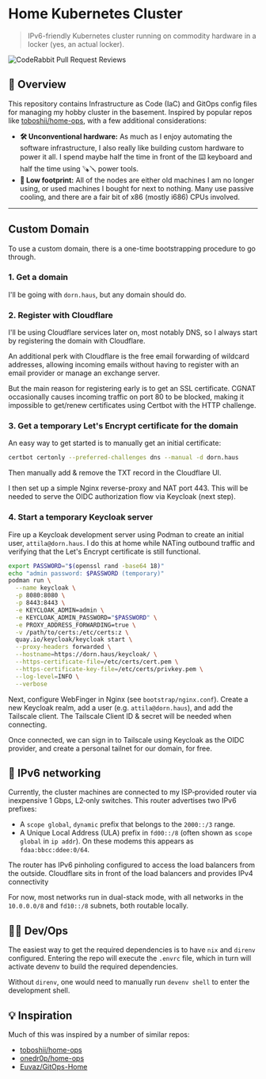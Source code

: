 # Home Kubernetes Cluster

> IPv6-friendly Kubernetes cluster running on commodity hardware in a locker (yes, an actual locker).

![CodeRabbit Pull Request Reviews](https://img.shields.io/coderabbit/prs/github/attilaolah/homelab?labelColor=171717&color=FF570A&link=https%3A%2F%2Fcoderabbit.ai&label=CodeRabbit+Reviews)

## 📖 Overview

This repository contains Infrastructure as Code (IaC) and GitOps config files for managing my hobby cluster in the
basement. Inspired by popular repos like [toboshii/home-ops], with a few additional considerations:


- **🛠️ Unconventional hardware:** As much as I enjoy automating the software infrastructure, I also really like
  building custom hardware to power it all. I spend maybe half the time in front of the ⌨️ keyboard and half the time
  using 🪚🪛 power tools.
- **🌳 Low footprint:** All of the nodes are either old machines I am no longer using, or used machines I bought for
  next to nothing. Many use passive cooling, and there are a fair bit of x86 (mostly i686) CPUs involved.

---

## Custom Domain

To use a custom domain, there is a one-time bootstrapping procedure to go through.

### 1. Get a domain

I'll be going with `dorn.haus`, but any domain should do.

### 2. Register with Cloudflare

I'll be using Cloudflare services later on, most notably DNS, so I always start by registering the domain with
Cloudflare.

An additional perk with Cloudflare is the free email forwarding of wildcard addresses, allowing incoming emails without
having to register with an email provider or manage an exchange server.

But the main reason for registering early is to get an SSL certificate. CGNAT occasionally causes incoming traffic on
port 80 to be blocked, making it impossible to get/renew certificates using Certbot with the HTTP challenge.

### 3. Get a temporary Let's Encrypt certificate for the domain

An easy way to get started is to manually get an initial certificate:

```bash
certbot certonly --preferred-challenges dns --manual -d dorn.haus
```

Then manually add & remove the TXT record in the Cloudflare UI.

I then set up a simple Nginx reverse-proxy and NAT port 443. This will be needed to serve the OIDC authorization flow
via Keycloak (next step).

### 4. Start a temporary Keycloak server

Fire up a Keycloak development server using Podman to create an initial user, `attila@dorn.haus`. I do this at home
while NATing outbound traffic and verifying that the Let's Encrypt certificate is still functional.

```bash
export PASSWORD="$(openssl rand -base64 18)"
echo "admin password: $PASSWORD (temporary)"
podman run \
  --name keycloak \
  -p 8080:8080 \
  -p 8443:8443 \
  -e KEYCLOAK_ADMIN=admin \
  -e KEYCLOAK_ADMIN_PASSWORD="$PASSWORD" \
  -e PROXY_ADDRESS_FORWARDING=true \
  -v /path/to/certs:/etc/certs:z \
  quay.io/keycloak/keycloak start \
  --proxy-headers forwarded \
  --hostname=https://dorn.haus/keycloak/ \
  --https-certificate-file=/etc/certs/cert.pem \
  --https-certificate-key-file=/etc/certs/privkey.pem \
  --log-level=INFO \
  --verbose
```

Next, configure WebFinger in Nginx (see `bootstrap/nginx.conf`). Create a new Keycloak realm, add a user (e.g.
`attila@dorn.haus`), and add the Tailscale client. The Tailscale Client ID & secret will be needed when connecting.

Once connected, we can sign in to Tailscale using Keycloak as the OIDC provider, and create a personal tailnet for our
domain, for free.

## 🚧 IPv6 networking

Currently, the cluster machines are connected to my ISP‑provided router via inexpensive 1 Gbps, L2‑only switches. This
router advertises two IPv6 prefixes:

- A `scope global`, `dynamic` prefix that belongs to the `2000::/3` range.
- A Unique Local Address (ULA) prefix in `fd00::/8` (often shown as `scope global` in `ip addr`). On these modems this
  appears as `fdaa:bbcc:ddee:0/64`.

The router has IPv6 pinholing configured to access the load balancers from the outside. Cloudflare sits in front of the
load balancers and provides IPv4 connectivity

For now, most networks run in dual-stack mode, with all networks in the `10.0.0.0/8` and `fd10::/8` subnets, both
routable locally.

## 🧑‍💻️ Dev/Ops

The easiest way to get the required dependencies is to have `nix` and `direnv` configured. Entering the repo will
execute the `.envrc` file, which in turn will activate devenv to build the required dependencies.

Without `direnv`, one would need to manually run `devenv shell` to enter the development shell.

## 💡 Inspiration

Much of this was inspired by a number of similar repos:

- [toboshii/home-ops]
- [onedr0p/home-ops](https://github.com/onedr0p/home-ops)
- [Euvaz/GitOps-Home](https://github.com/Euvaz/GitOps-Home)

[toboshii/home-ops]: https://github.com/toboshii/home-ops

